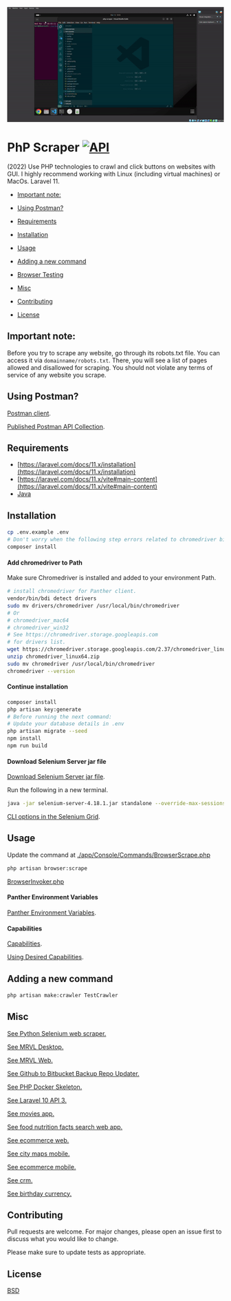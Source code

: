 <img src="https://github.com/kkamara/useful/raw/main/php-scraper.gif" alt="php-scraper.gif" width=""/>

# PhP Scraper [![API](https://github.com/kkamara/php-scraper/actions/workflows/build.yml/badge.svg)](https://github.com/kkamara/php-scraper/actions/workflows/build.yml)

(2022) Use PHP technologies to crawl and click buttons on websites with GUI. I highly recommend working with Linux (including virtual machines) or MacOs. Laravel 11.

* [Important note:](#note)

* [Using Postman?](#postman)

* [Requirements](#requirements)

* [Installation](#installation)

* [Usage](#usage)

* [Adding a new command](#adding-commands)

* [Browser Testing](#testing)

* [Misc](#misc)

* [Contributing](#contributing)

* [License](#license)

## Important note: <a name="note"></a>

Before you try to scrape any website, go through its robots.txt file. You can access it via `domainname/robots.txt`. There, you will see a list of pages allowed and disallowed for scraping. You should not violate any terms of service of any website you scrape.

<a name="postman"></a>
## Using Postman?

[Postman client](https://www.postman.com/).

[Published Postman API Collection](https://documenter.getpostman.com/view/17125932/TzzAKvVe).

## Requirements

* [https://laravel.com/docs/11.x/installation](https://laravel.com/docs/11.x/installation)
* [https://laravel.com/docs/11.x/vite#main-content](https://laravel.com/docs/11.x/vite#main-content)
* [Java](https://www.java.com/en/)

## Installation

```bash
cp .env.example .env
# Don't worry when the following step errors related to chromedriver binary, we will install them right after.
composer install
```

#### Add chromedriver to Path

Make sure Chromedriver is installed and added to your environment Path.

```bash
# install chromedriver for Panther client.
vendor/bin/bdi detect drivers
sudo mv drivers/chromedriver /usr/local/bin/chromedriver
# Or
# chromedriver_mac64
# chromedriver_win32
# See https://chromedriver.storage.googleapis.com
# for drivers list.
wget https://chromedriver.storage.googleapis.com/2.37/chromedriver_linux64.zip
unzip chromedriver_linux64.zip
sudo mv chromedriver /usr/local/bin/chromedriver
chromedriver --version
```

#### Continue installation

```bash
composer install
php artisan key:generate
# Before running the next command:
# Update your database details in .env
php artisan migrate --seed
npm install
npm run build
```

#### Download Selenium Server jar file

[Download Selenium Server jar file](https://www.selenium.dev/documentation/grid/getting_started/).

Run the following in a new terminal.

```bash
java -jar selenium-server-4.18.1.jar standalone --override-max-sessions true --max-sessions 10
```

[CLI options in the Selenium Grid](https://www.selenium.dev/documentation/grid/configuration/cli_options/).

## Usage

Update the command at [./app/Console/Commands/BrowserScrape.php](https://raw.githubusercontent.com/kkamara/php-scraper/develop/app/Console/Commands/BrowserScrape.php)

```bash
php artisan browser:scrape
```

[BrowserInvoker.php](https://raw.githubusercontent.com/kkamara/php-scraper/develop/app/Console/Commands/BrowserInvoker.php)

#### Panther Environment Variables

[Panther Environment Variables](https://github.com/symfony/panther?tab=readme-ov-file#environment-variables).

#### Capabilities

[Capabilities](https://www.browserstack.com/docs/automate/capabilities).

[Using Desired Capabilities](https://chromedriver.chromium.org/capabilities#h.p_ID_52).

## Adding a new command <a name="adding-commands"></a>

```bash
php artisan make:crawler TestCrawler
```

## Misc

[See Python Selenium web scraper.](https://github.com/kkamara/python-selenium)

[See MRVL Desktop.](https://github.com/kkamara/mrvl-desktop)

[See MRVL Web.](https://github.com/kkamara/mrvl-web)

[See Github to Bitbucket Backup Repo Updater.](https://github.com/kkamara/ghbbupdater)

[See PHP Docker Skeleton.](https://github.com/kkamara/php-docker-skeleton)

[See Laravel 10 API 3.](https://github.com/kkamara/laravel-10-api-3)

[See movies app.](https://github.com/kkamara/movies)

[See food nutrition facts search web app.](https://github.com/kkamara/food-nutrition-facts-search-web-app)

[See ecommerce web.](https://github.com/kkamara/ecommerce-web)

[See city maps mobile.](https://github.com/kkamara/city-maps-mobile)

[See ecommerce mobile.](https://github.com/kkamara/ecommerce-mobile)

[See crm.](https://github.com/kkamara/crm)

[See birthday currency.](https://github.com/kkamara/birthday-currency)

## Contributing
Pull requests are welcome. For major changes, please open an issue first to discuss what you would like to change.

Please make sure to update tests as appropriate.

## License
[BSD](https://opensource.org/licenses/BSD-3-Clause)
